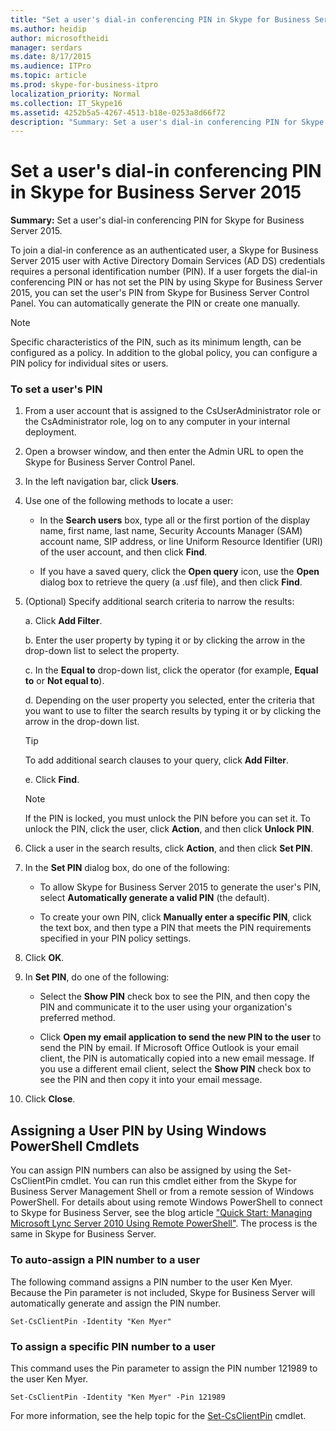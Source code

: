 ```yaml
---
title: "Set a user's dial-in conferencing PIN in Skype for Business Server 2015"
ms.author: heidip
author: microsoftheidi
manager: serdars
ms.date: 8/17/2015
ms.audience: ITPro
ms.topic: article
ms.prod: skype-for-business-itpro
localization_priority: Normal
ms.collection: IT_Skype16
ms.assetid: 4252b5a5-4267-4513-b18e-0253a8d66f72
description: "Summary: Set a user's dial-in conferencing PIN for Skype for Business Server 2015."
---
```


# Set a user's dial-in conferencing PIN in Skype for Business Server 2015
 
**Summary:** Set a user's dial-in conferencing PIN for Skype for Business Server 2015.
  
To join a dial-in conference as an authenticated user, a Skype for Business Server 2015 user with Active Directory Domain Services (AD DS) credentials requires a personal identification number (PIN). If a user forgets the dial-in conferencing PIN or has not set the PIN by using Skype for Business Server 2015, you can set the user's PIN from Skype for Business Server Control Panel. You can automatically generate the PIN or create one manually.
  
> [!NOTE]
> Specific characteristics of the PIN, such as its minimum length, can be configured as a policy. In addition to the global policy, you can configure a PIN policy for individual sites or users. 
  
### To set a user's PIN

1. From a user account that is assigned to the CsUserAdministrator role or the CsAdministrator role, log on to any computer in your internal deployment.
    
2. Open a browser window, and then enter the Admin URL to open the Skype for Business Server Control Panel.  
    
3. In the left navigation bar, click **Users**.
    
4. Use one of the following methods to locate a user:
    
   - In the **Search users** box, type all or the first portion of the display name, first name, last name, Security Accounts Manager (SAM) account name, SIP address, or line Uniform Resource Identifier (URI) of the user account, and then click **Find**.
    
   - If you have a saved query, click the **Open query** icon, use the **Open** dialog box to retrieve the query (a .usf file), and then click **Find**.
    
5. (Optional) Specify additional search criteria to narrow the results:
    
   a. Click **Add Filter**.
    
   b. Enter the user property by typing it or by clicking the arrow in the drop-down list to select the property.
    
   c. In the **Equal to** drop-down list, click the operator (for example, **Equal to** or **Not equal to**).
    
   d. Depending on the user property you selected, enter the criteria that you want to use to filter the search results by typing it or by clicking the arrow in the drop-down list.
    
    > [!TIP]
    > To add additional search clauses to your query, click **Add Filter**. 
  
   e. Click **Find**.
    
    > [!NOTE]
    > If the PIN is locked, you must unlock the PIN before you can set it. To unlock the PIN, click the user, click **Action**, and then click **Unlock PIN**. 
  
6. Click a user in the search results, click **Action**, and then click **Set PIN**.
    
7. In the **Set PIN** dialog box, do one of the following:
    
   - To allow Skype for Business Server 2015 to generate the user's PIN, select **Automatically generate a valid PIN** (the default).
    
   - To create your own PIN, click **Manually enter a specific PIN**, click the text box, and then type a PIN that meets the PIN requirements specified in your PIN policy settings.
    
8. Click **OK**.
    
9. In **Set PIN**, do one of the following: 
    
   - Select the **Show PIN** check box to see the PIN, and then copy the PIN and communicate it to the user using your organization's preferred method.
    
   - Click **Open my email application to send the new PIN to the user** to send the PIN by email. If Microsoft Office Outlook is your email client, the PIN is automatically copied into a new email message. If you use a different email client, select the **Show PIN** check box to see the PIN and then copy it into your email message.
    
10. Click **Close**.
    
## Assigning a User PIN by Using Windows PowerShell Cmdlets

You can assign PIN numbers can also be assigned by using the Set-CsClientPin cmdlet. You can run this cmdlet either from the Skype for Business Server Management Shell or from a remote session of Windows PowerShell. For details about using remote Windows PowerShell to connect to Skype for Business Server, see the blog article ["Quick Start: Managing Microsoft Lync Server 2010 Using Remote PowerShell"](https://go.microsoft.com/fwlink/p/?linkId=255876). The process is the same in Skype for Business Server. 
  
### To auto-assign a PIN number to a user

The following command assigns a PIN number to the user Ken Myer. Because the Pin parameter is not included, Skype for Business Server will automatically generate and assign the PIN number.
    
  ```
  Set-CsClientPin -Identity "Ken Myer" 
  ```

### To assign a specific PIN number to a user

This command uses the Pin parameter to assign the PIN number 121989 to the user Ken Myer.
    
  ```
  Set-CsClientPin -Identity "Ken Myer" -Pin 121989
  ```

For more information, see the help topic for the [Set-CsClientPin](https://docs.microsoft.com/powershell/module/skype/set-csclientpin?view=skype-ps) cmdlet.
  

